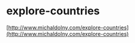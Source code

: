 # explore-countries

[http://www.michaldolny.com/explore-countries](http://www.michaldolny.com/explore-countries)